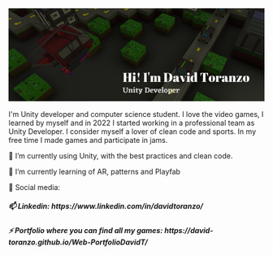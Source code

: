 <img src="DavidHiThere.png" alt="David Toranzo">

<p>
I'm Unity developer and computer science student. I love the video games, I learned by myself and in 2022 I started working in a professional team as Unity Developer. I consider myself a lover of clean code and sports. In my free time I made games and participate in jams.
</p>
<p> 🔭 I’m currently using Unity, with the best practices and clean code. </p>
<p> 🌱 I’m currently learning of AR, patterns and Playfab</p>
<p> 💬 Social media: 
    <h5>        📫 Linkedin: https://www.linkedin.com/in/davidtoranzo/ </h4>
    <h5>        ⚡ Portfolio where you can find all my games: https://david-toranzo.github.io/Web-PortfolioDavidT/ </h4>
</p>

<!--
**david-toranzo/david-toranzo** is a ✨ _special_ ✨ repository because its `README.md` (this file) appears on your GitHub profile.

Here are some ideas to get you started:

- 🔭 I’m currently working on ...
- 🌱 I’m currently learning ...
- 👯 I’m looking to collaborate on ...
- 🤔 I’m looking for help with ...
- 💬 Ask me about ...
- 📫 How to reach me: ...
- 😄 Pronouns: ...
- ⚡ Fun fact: ...
-->
